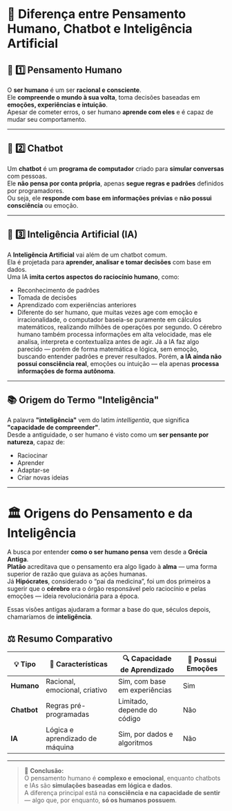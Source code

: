 # 🧠 Diferença entre Pensamento Humano, Chatbot e Inteligência Artificial

## 💬 1️⃣ Pensamento Humano
O **ser humano** é um ser **racional e consciente**.  
Ele **compreende o mundo à sua volta**, toma decisões baseadas em **emoções, experiências e intuição**.  
Apesar de cometer erros, o ser humano **aprende com eles** e é capaz de mudar seu comportamento.

---

## 🤖 2️⃣ Chatbot
Um **chatbot** é um **programa de computador** criado para **simular conversas** com pessoas.  
Ele **não pensa por conta própria**, apenas **segue regras e padrões** definidos por programadores.  
Ou seja, ele **responde com base em informações prévias** e **não possui consciência** ou emoção.

---

## 🧩 3️⃣ Inteligência Artificial (IA)
A **Inteligência Artificial** vai além de um chatbot comum.  
Ela é projetada para **aprender, analisar e tomar decisões** com base em dados.  
Uma IA **imita certos aspectos do raciocínio humano**, como:
- Reconhecimento de padrões  
- Tomada de decisões  
- Aprendizado com experiências anteriores
- Diferente do ser humano, que muitas vezes age com emoção e irracionalidade, o computador baseia-se puramente em cálculos matemáticos, realizando milhões de operações por segundo.
O cérebro humano também processa informações em alta velocidade, mas ele analisa, interpreta e contextualiza antes de agir.
Já a IA faz algo parecido — porém de forma matemática e lógica, sem emoção, buscando entender padrões e prever resultados.
Porém, **a IA ainda não possui consciência real**, emoções ou intuição — ela apenas **processa informações de forma autônoma**.

---

## 📚 Origem do Termo "Inteligência"
A palavra **"inteligência"** vem do latim *intelligentia*, que significa **"capacidade de compreender"**.  
Desde a antiguidade, o ser humano é visto como um **ser pensante por natureza**, capaz de:
- Raciocinar  
- Aprender  
- Adaptar-se  
- Criar novas ideias  
---

# 🏛️ Origens do Pensamento e da Inteligência

A busca por entender **como o ser humano pensa** vem desde a **Grécia Antiga**.  
**Platão** acreditava que o pensamento era algo ligado à **alma** — uma forma superior de razão que guiava as ações humanas.  
Já **Hipócrates**, considerado o “pai da medicina”, foi um dos primeiros a sugerir que o **cérebro** era o órgão responsável pelo raciocínio e pelas emoções — ideia revolucionária para a época.

Essas visões antigas ajudaram a formar a base do que, séculos depois, chamaríamos de **inteligência**.


## ⚖️ Resumo Comparativo

| 💡 Tipo | 🧠 Características | 🔍 Capacidade de Aprendizado | 💬 Possui Emoções |
|----------|-------------------|------------------------------|------------------|
| **Humano** | Racional, emocional, criativo | Sim, com base em experiências | Sim |
| **Chatbot** | Regras pré-programadas | Limitado, depende do código | Não |
| **IA** | Lógica e aprendizado de máquina | Sim, por dados e algoritmos | Não |

---

> 💭 **Conclusão:**  
> O pensamento humano é **complexo e emocional**, enquanto chatbots e IAs são **simulações baseadas em lógica e dados**.  
> A diferença principal está na **consciência e na capacidade de sentir** — algo que, por enquanto, **só os humanos possuem**.
